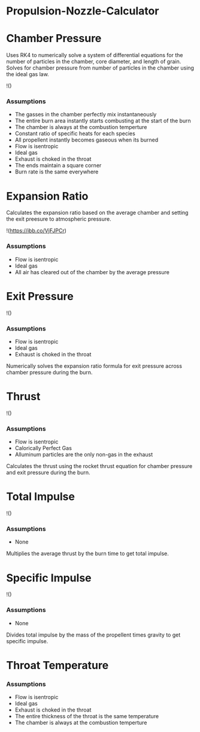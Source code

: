 # Propulsion-Nozzle-Calculator

# Chamber Pressure

Uses RK4 to numerically solve a system of differential equations for the number of particles in the chamber, core diameter, and length of grain. Solves for chamber pressure from number of particles in the chamber using the ideal gas law.

!()

### Assumptions <br />
 - The gasses in the chamber perfectly mix instantaneously <br />
 - The entire burn area instantly starts combusting at the start of the burn <br />
 - The chamber is always at the combustion temperture <br />
 - Constant ratio of specific heats for each species <br />
 - All propellent instantly becomes gaseous when its burned <br />
 - Flow is isentropic <br />
 - Ideal gas <br />
 - Exhaust is choked in the throat <br />
 - The ends maintain a square corner <br />
 - Burn rate is the same everywhere <br />
	

# Expansion Ratio

Calculates the expansion ratio based on the average chamber and setting the exit preesure to atmospheric pressure.

!(https://ibb.co/VjFJPCr)

### Assumptions <br />
 - Flow is isentropic <br />
 - Ideal gas <br />
 - All air has cleared out of the chamber by the average pressure <br />


# Exit Pressure

!()

### Assumptions <br />
 - Flow is isentropic <br />
 - Ideal gas <br />
 - Exhaust is choked in the throat <br />

Numerically solves the expansion ratio formula for exit pressure across chamber pressure during the burn.


# Thrust

!()

### Assumptions <br />
 - Flow is isentropic <br />
 - Calorically Perfect Gas <br />
 - Alluminum particles are the only non-gas in the exhaust <br />

Calculates the thrust using the rocket thrust equation for chamber pressure and exit pressure during the burn.


# Total Impulse

!()

### Assumptions <br />
 - None <br />

Multiplies the average thrust by the burn time to get total impulse.


# Specific Impulse

!()

### Assumptions <br />
 - None <br />
	
Divides total impulse by the mass of the propellent times gravity to get specific impulse.


# Throat Temperature

### Assumptions <br />
 - Flow is isentropic <br />
 - Ideal gas <br />
 - Exhaust is choked in the throat <br />
 - The entire thickness of the throat is the same temperature <br />
 - The chamber is always at the combustion temperture <br />
	
